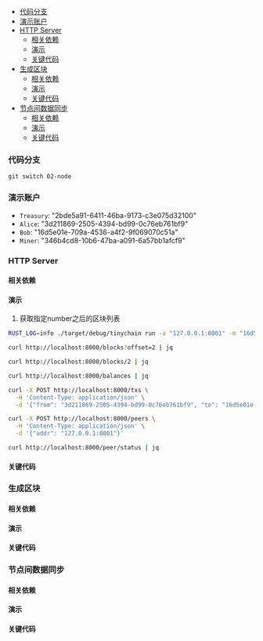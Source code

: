 - [代码分支](#代码分支)
- [演示账户](#演示账户)
- [HTTP Server](#http-server)
  - [相关依赖](#相关依赖)
  - [演示](#演示)
  - [关键代码](#关键代码)
- [生成区块](#生成区块)
  - [相关依赖](#相关依赖-1)
  - [演示](#演示-1)
  - [关键代码](#关键代码-1)
- [节点间数据同步](#节点间数据同步)
  - [相关依赖](#相关依赖-2)
  - [演示](#演示-2)
  - [关键代码](#关键代码-2)

### 代码分支

`git switch 02-node`

### 演示账户

- `Treasury`: "2bde5a91-6411-46ba-9173-c3e075d32100"
- `Alice`: "3d211869-2505-4394-bd99-0c76eb761bf9"
- `Bob`: "16d5e01e-709a-4536-a4f2-9f069070c51a"
- `Miner`: "346b4cd8-10b6-47ba-a091-6a57bb1afcf9"

### HTTP Server

#### 相关依赖

#### 演示

1. 获取指定number之后的区块列表

```sh
RUST_LOG=info ./target/debug/tinychain run -a "127.0.0.1:8001" -m "16d5e01e-709a-4536-a4f2-9f069070c51a" -b "127.0.0.1:8000"

curl http://localhost:8000/blocks?offset=2 | jq

curl http://localhost:8000/blocks/2 | jq

curl http://localhost:8000/balances | jq

curl -X POST http://localhost:8000/txs \
  -H 'Content-Type: application/json' \
  -d '{"from": "3d211869-2505-4394-bd99-0c76eb761bf9", "to": "16d5e01e-709a-4536-a4f2-9f069070c51a", "value": 50}'

curl -X POST http://localhost:8000/peers \
  -H 'Content-Type: application/json' \
  -d '{"addr": "127.0.0.1:8001"}'

curl http://localhost:8000/peer/status | jq
```

#### 关键代码

### 生成区块

#### 相关依赖

#### 演示

#### 关键代码

### 节点间数据同步

#### 相关依赖

#### 演示

#### 关键代码
